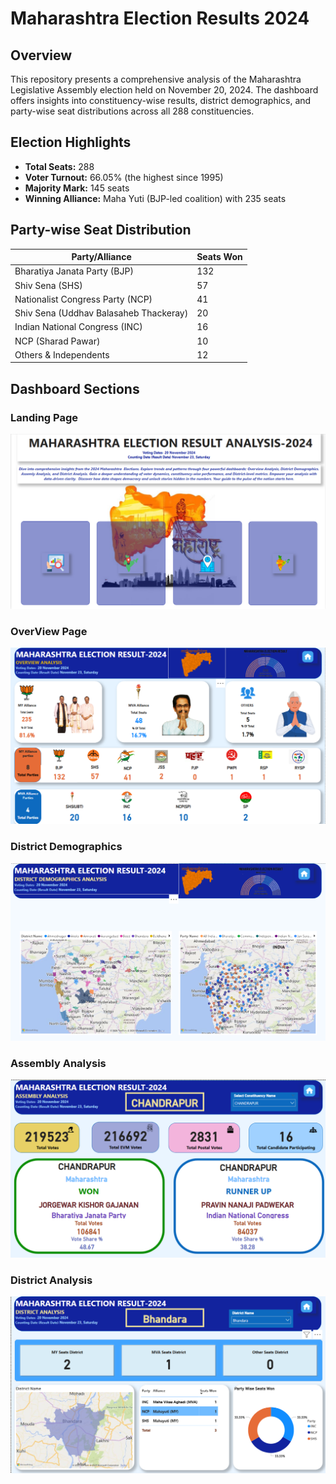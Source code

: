 # Maharashtra Election Results 2024

## Overview

This repository presents a comprehensive analysis of the Maharashtra Legislative Assembly election held on November 20, 2024. The dashboard offers insights into constituency-wise results, district demographics, and party-wise seat distributions across all 288 constituencies.

## Election Highlights

- **Total Seats:** 288
- **Voter Turnout:** 66.05% (the highest since 1995)
- **Majority Mark:** 145 seats
- **Winning Alliance:** Maha Yuti (BJP-led coalition) with 235 seats

## Party-wise Seat Distribution

| Party/Alliance                         | Seats Won |
|----------------------------------------|-----------|
| Bharatiya Janata Party (BJP)           | 132       |
| Shiv Sena (SHS)                        | 57        |
| Nationalist Congress Party (NCP)       | 41        |
| Shiv Sena (Uddhav Balasaheb Thackeray) | 20        |
| Indian National Congress (INC)         | 16        |
| NCP (Sharad Pawar)                     | 10        |
| Others & Independents                  | 12        |

## Dashboard Sections

### Landing Page
<img src ="https://github.com/RadhikaBadkhal/Maharashtra_Election_Result-2024/blob/main/Dashboard%20Name/Landing%20Page%20(2).png">


### OverView Page
<img src ="https://github.com/RadhikaBadkhal/Maharashtra_Election_Result-2024/blob/main/Dashboard%20Name/overview%20Page.png">

### District Demographics
<img src="https://github.com/RadhikaBadkhal/Maharashtra_Election_Result-2024/blob/main/Dashboard%20Name/District%20Demographics.png">


### Assembly Analysis
<img src="https://github.com/RadhikaBadkhal/Maharashtra_Election_Result-2024/blob/main/Dashboard%20Name/Assembly%20Analysis.png">


### District Analysis
<img src="https://github.com/RadhikaBadkhal/Maharashtra_Election_Result-2024/blob/main/Dashboard%20Name/District%20Analysis.png">











